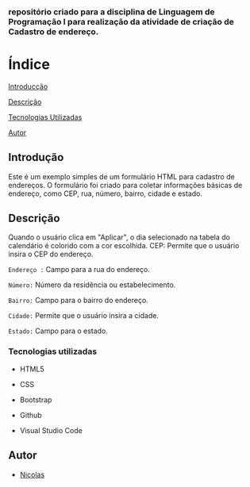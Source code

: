 <h3>repositório criado para a disciplina de Linguagem de Programação I para realização da atividade de criação de Cadastro de endereço.</h3>

# Índice

[Introducção](#introduc%C3%A7%C3%A3o)

[Descrição](#descri%C3%A7%C3%A3o)

[Tecnologias Utilizadas](#tecnologias-utilizadas)  

[Autor](https://github.com/NicolasMussi89#autor)  

## Introdução

Este é um exemplo simples de um formulário HTML para cadastro de endereços. O formulário foi criado para coletar informações básicas de endereço, como CEP, rua, número, bairro, cidade e estado.

## Descrição

Quando o usuário clica em "Aplicar", o dia selecionado na tabela do calendário é colorido com a cor escolhida.
CEP: Permite que o usuário insira o CEP do endereço.

`Endereço :` Campo para a rua do endereço.

`Número:` Número da residência ou estabelecimento.

`Bairro:` Campo para o bairro do endereço.

`Cidade:` Permite que o usuário insira a cidade.
 
`Estado:` Campo para o estado.
 
### Tecnologias utilizadas

* HTML5

* CSS

* Bootstrap

* Github

* Visual Studio Code

## Autor

* [Nicolas](https://github.com/NicolasMussi89)